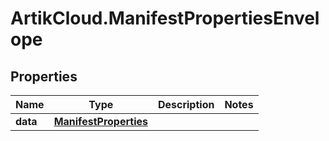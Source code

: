 # ArtikCloud.ManifestPropertiesEnvelope

## Properties
Name | Type | Description | Notes
------------ | ------------- | ------------- | -------------
**data** | [**ManifestProperties**](ManifestProperties.md) |  | 


